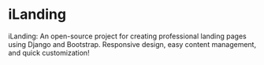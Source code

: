 # iLanding
iLanding: An open-source project for creating professional landing pages using Django and Bootstrap. Responsive design, easy content management, and quick customization!
